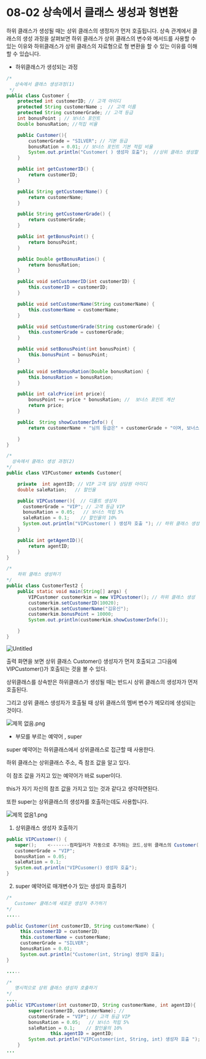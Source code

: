 # 08-02 상속에서 클래스 생성과 형변환

하위 클래스가 생성될 때는 상위 클래스의 생정자가 먼저 호출됩니다. 상속 관계에서 클래스의 생성 과정을 살펴보면 하위 클래스가 상위 클래스의 변수와 메서드를 사용할 수 있는 이유와 하위클래스가 상위 클래스의 자료형으로 형 변환을 할 수 있는 이유를 이해할 수 있습니다.

- 하위클래스가 생성되는 과정

```java
/*
   상속에서 클래스 생성과정(1)
 */
public class Customer {
    protected int customerID; // 고객 아이디
    protected String customerName ;  // 고객 이름
    protected String customerGrade; // 고객 등급
    int bonusPoint ; // 보너스 포인트
    Double bonusRation; //적집 비율

    public Customer(){
        customerGrade = "SILVER"; // 기본 등급
        bonusRation = 0.01; // 보너스 포인트 기본 적립 비율
        System.out.println("Customer( ) 생성자 호출");  //상위 클래스 생성할 때 콘솔 출력문
    }

    public int getCustomerID() {
        return customerID;
    }

    public String getCustomerName() {
        return customerName;
    }

    public String getCustomerGrade() {
        return customerGrade;
    }

    public int getBonusPoint() {
        return bonusPoint;
    }

    public Double getBonusRation() {
        return bonusRation;
    }

    public void setCustomerID(int customerID) {
        this.customerID = customerID;
    }

    public void setCustomerName(String customerName) {
        this.customerName = customerName;
    }

    public void setCustomerGrade(String customerGrade) {
        this.customerGrade = customerGrade;
    }

    public void setBonusPoint(int bonusPoint) {
        this.bonusPoint = bonusPoint;
    }

    public void setBonusRation(Double bonusRation) {
        this.bonusRation = bonusRation;
    }

    public int calcPrice(int price){
        bonusPoint += price * bonusRation; //  보너스 포인트 계산
        return price;
    }

    public  String showCustomerInfo() {
        return customerName + "님의 등급은" + customerGrade + "이며, 보너스 포인트는" + bonusPoint + "입니다.";

    }
}
```

 

```java
/*
  상속에서 클래스 생성 과정(2)
*/
public class VIPCustomer extends Customer{

    private  int agentID; // VIP 고객 담당 상담원 아이디
    double saleRation;   // 할인율

    public VIPCustomer(){  // 디폴트 생성자
      customerGrade = "VIP"; // 고객 등급 VIP
      bonusRation = 0.05;   // 보너스 적립 5%
      saleRation = 0.1;    // 할인율의 10%
      System.out.println("VIPCustomer( ) 생성자 호출 "); // 하위 클래스 생성할 떄 콘솔 출력문
    }

    public int getAgentID(){
        return agentID;
    }
}
```

```java
/*
	하위 클래스 생성하기
*/
public class CustomerTest2 {
    public static void main(String[] args) {
        VIPCustomer customerkim = new VIPCustomer(); // 하위 클래스 생성
        customerkim.setCustomerID(10020);
        customerkim.setCustomerName("김유신");
        customerkim.bonusPoint = 10000;
        System.out.println(customerkim.showCustomerInfo());

    }
}
```

![Untitled](08-02%20%E1%84%89%E1%85%A1%E1%86%BC%E1%84%89%E1%85%A9%E1%86%A8%E1%84%8B%E1%85%A6%E1%84%89%E1%85%A5%20%E1%84%8F%E1%85%B3%E1%86%AF%E1%84%85%E1%85%A2%E1%84%89%E1%85%B3%20%E1%84%89%E1%85%A2%E1%86%BC%E1%84%89%E1%85%A5%E1%86%BC%E1%84%80%E1%85%AA%20%E1%84%92%E1%85%A7%E1%86%BC%E1%84%87%E1%85%A7%E1%86%AB%E1%84%92%E1%85%AA%E1%86%AB%20c7ff22769fb8464a93895425ae460401/Untitled.png)

출력 화면을 보면 상위 클래스 Customer() 생성자가 먼저 호출되고 그다음에 VIPCustomer()가 호출되는 것을 볼 수 있다.

상위클래스를 상속받은 하위클래스가 생성될 때는 반드시 상위 클래스의 생성자가 먼저 호출된다.

그리고 상위 클래스 생성자가 호출될 때 상위 클래스의 멤버 변수가 메모리에 생성되는 것이다.

![제목 없음.png](08-02%20%E1%84%89%E1%85%A1%E1%86%BC%E1%84%89%E1%85%A9%E1%86%A8%E1%84%8B%E1%85%A6%E1%84%89%E1%85%A5%20%E1%84%8F%E1%85%B3%E1%86%AF%E1%84%85%E1%85%A2%E1%84%89%E1%85%B3%20%E1%84%89%E1%85%A2%E1%86%BC%E1%84%89%E1%85%A5%E1%86%BC%E1%84%80%E1%85%AA%20%E1%84%92%E1%85%A7%E1%86%BC%E1%84%87%E1%85%A7%E1%86%AB%E1%84%92%E1%85%AA%E1%86%AB%20c7ff22769fb8464a93895425ae460401/%EC%A0%9C%EB%AA%A9_%EC%97%86%EC%9D%8C.png)

- 부모를 부르는 예약어 , super

super 예약어는 하위클래스에서 상위클래스로 접근할 때 사용한다.

하위 클래스는 상위클래스 주소, 즉 참조 값을 알고 있다.

이 참조 값을 가지고 있는 예약어가 바로 super이다.

this가 자기 자신의 참조 값을 가지고 있는 것과 같다고 생각하면된다.

또한 super는 상위클래스의 생성자를 호출하는데도 사용합니다.

![제목 없음1.png](08-02%20%E1%84%89%E1%85%A1%E1%86%BC%E1%84%89%E1%85%A9%E1%86%A8%E1%84%8B%E1%85%A6%E1%84%89%E1%85%A5%20%E1%84%8F%E1%85%B3%E1%86%AF%E1%84%85%E1%85%A2%E1%84%89%E1%85%B3%20%E1%84%89%E1%85%A2%E1%86%BC%E1%84%89%E1%85%A5%E1%86%BC%E1%84%80%E1%85%AA%20%E1%84%92%E1%85%A7%E1%86%BC%E1%84%87%E1%85%A7%E1%86%AB%E1%84%92%E1%85%AA%E1%86%AB%20c7ff22769fb8464a93895425ae460401/%EC%A0%9C%EB%AA%A9_%EC%97%86%EC%9D%8C1.png)

1) 상위클래스 생성자 호출하기

```java
public VIPCustomer() {
   super();    <-------컴파일러가 자동으로 추가하는 코드,상위 클래스의 Customer()가 호출됨 
   customerGrade = "VIP";
   bonusRation = 0.05;
   saleRation = 0.1;
   System.out.println("VIPCusomer() 생성자 호출");
}

```

2) super 예약어로 매개변수가 있는 생성자 호출하기

```java
/*
   Customer 클래스에 새로운 생성자 추가하기
*/
.....

public Customer(int customerID, String customerName) {
     this.customerID = customerID;
     this.customerName = customerName;
     customerGrade = "SILVER";
     bonusRation = 0.01;
     System.out.println("Customer(int, String) 생성자 호출);
}

.....
```

```java
/*
   명시적으로 상위 클래스 생성자 호출하기
*/
....
public VIPCustomer(int customerID, String customerName, int agentID){  // 디폴트 생성자
        super(customerID, customerName); //
        customerGrade = "VIP"; // 고객 등급 VIP
        bonusRation = 0.05;   // 보너스 적립 5%
        saleRation = 0.1;    // 할인율의 10%
				this.agentID = agentID;
        System.out.println("VIPCustomer(int, String, int) 생성자 호출 ");
    }
...
```